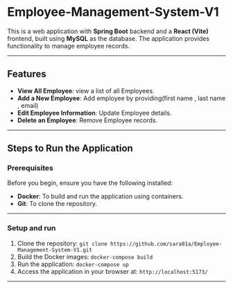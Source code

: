 # Employee-Management-System-V1


This is a web application  with **Spring Boot** backend and a **React (Vite)** frontend, built using **MySQL** as the database. The application provides functionality to manage employee records.

---

##  **Features**
- **View All Employee**: view a list of all Employees.
- **Add a New Employee**: Add employee by providing(first name , last name , email)
- **Edit Employee Information**: Update Employee details.
- **Delete an Employee**: Remove Employee records.

---

##  **Steps to Run the Application**

### **Prerequisites**
Before you begin, ensure you have the following installed:
-  **Docker**: To build and run the application using containers.
-  **Git**: To clone the repository.

---

### **Setup and run**

1. Clone the repository:
   `git clone https://github.com/sara81a/Employee-Management-System-V1.git`
2. Build the Docker images:
   `docker-compose build`
3. Run the application:
   `docker-compose up`
4. Access the application in your browser at:
   `http://localhost:5173/`

---

